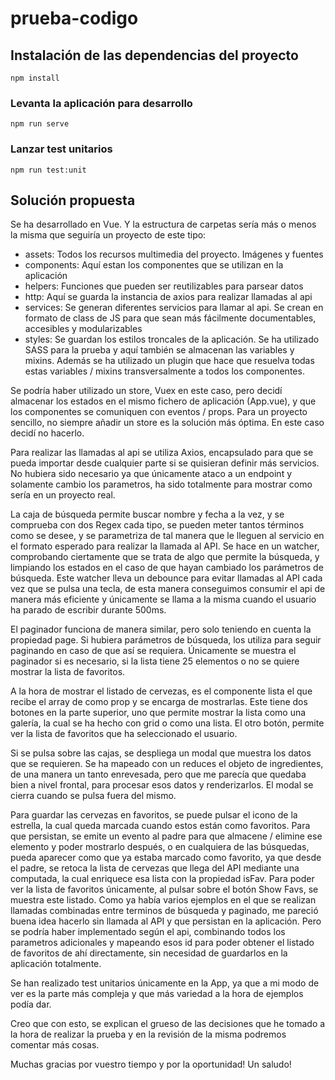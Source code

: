 # prueba-codigo

## Instalación de las dependencias del proyecto
```
npm install
```

### Levanta la aplicación para desarrollo
```
npm run serve
```

### Lanzar test unitarios
```
npm run test:unit
```
## Solución propuesta

Se ha desarrollado en Vue. Y la estructura de carpetas sería más o menos la misma que seguiría un proyecto de este tipo: 
* assets: Todos los recursos multimedia del proyecto. Imágenes y fuentes
* components: Aquí estan los componentes que se utilizan en la aplicación
* helpers: Funciones que pueden ser reutilizables para parsear datos
* http: Aquí se guarda la instancia de axios para realizar llamadas al api
* services: Se generan diferentes servicios para llamar al api. Se crean en formato de class de JS para que sean más fácilmente documentables, accesibles y modularizables
* styles: Se guardan los estilos troncales de la aplicación. Se ha utilizado SASS para la prueba y aquí también se almacenan las variables y mixins. Además se ha utilizado un plugin que hace que resuelva todas estas variables / mixins transversalmente a todos los componentes.

Se podría haber utilizado un store, Vuex en este caso, pero decidí almacenar los estados en el mismo fichero de aplicación (App.vue), y que los componentes se comuniquen con eventos / props. Para un proyecto sencillo, no siempre añadir un store es la solución más óptima. En este caso decidí no hacerlo.

Para realizar las llamadas al api se utiliza Axios, encapsulado para que se pueda importar desde cualquier parte si se quisieran definir más servicios. No hubiera sido necesario ya que únicamente ataco a un endpoint y solamente cambio los parametros, ha sido totalmente para mostrar como sería en un proyecto real.

La caja de búsqueda permite buscar nombre y fecha a la vez, y se comprueba con dos Regex cada tipo, se pueden meter tantos términos como se desee, y se parametriza de tal manera que le lleguen al servicio en el formato esperado para realizar la llamada al API. Se hace en un watcher, comprobando ciertamente que se trata de algo que permite la búsqueda, y limpiando los estados en el caso de que hayan cambiado los parámetros de búsqueda. Este watcher lleva un debounce para evitar llamadas al API cada vez que se pulsa una tecla, de esta manera conseguimos consumir el api de manera más eficiente y únicamente se llama a la misma cuando el usuario ha parado de escribir durante 500ms.

El paginador funciona de manera similar, pero solo teniendo en cuenta la propiedad page. Si hubiera parámetros de búsqueda, los utiliza para seguir paginando en caso de que así se requiera. Únicamente se muestra el paginador si es necesario, si la lista tiene 25 elementos o no se quiere mostrar la lista de favoritos.

A la hora de mostrar el listado de cervezas, es el componente lista el que recibe el array de como prop y se encarga de mostrarlas. Este tiene dos botones en la parte superior, uno que permite mostrar la lista como una galería, la cual se ha hecho con grid o como una lista. El otro botón, permite ver la lista de favoritos que ha seleccionado el usuario.

Si se pulsa sobre las cajas, se despliega un modal que muestra los datos que se requieren. Se ha mapeado con un reduces el objeto de ingredientes, de una manera un tanto enrevesada, pero que me parecía que quedaba bien a nivel frontal, para procesar esos datos y renderizarlos. El modal se cierra cuando se pulsa fuera del mismo.

Para guardar las cervezas en favoritos, se puede pulsar el icono de la estrella, la cual queda marcada cuando estos están como favoritos. Para que persistan, se emite un evento al padre para que almacene / elimine ese elemento y poder mostrarlo después, o en cualquiera de las búsquedas, pueda aparecer como que ya estaba marcado como favorito, ya que desde el padre, se retoca la lista de cervezas que llega del API mediante una computada, la cual enriquece esa lista con la propiedad isFav. Para poder ver la lista de favoritos únicamente, al pulsar sobre el botón Show Favs, se muestra este listado. Como ya había varios ejemplos en el que se realizan llamadas combinadas entre terminos de búsqueda y paginado, me pareció buena idea hacerlo sin llamada al API y que persistan en la aplicación. Pero se podría haber implementado según el api, combinando todos los parametros adicionales y mapeando esos id para poder obtener el listado de favoritos de ahí directamente, sin necesidad de guardarlos en la aplicación totalmente.

Se han realizado test unitarios únicamente en la App, ya que a mi modo de ver es la parte más compleja y que más variedad a la hora de ejemplos podía dar.

Creo que con esto, se explican el grueso de las decisiones que he tomado a la hora de realizar la prueba y en la revisión de la misma podremos comentar más cosas.

Muchas gracias por vuestro tiempo y por la oportunidad! Un saludo!


